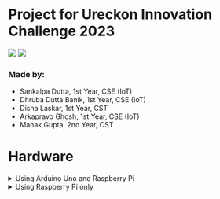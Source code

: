 # Project for Ureckon Innovation Challenge 2023
![](https://img.shields.io/badge/license-MIT-blue)
![](https://img.shields.io/badge/languages-arduino%2C%20python%2C%20sql-blue)
### Made by:
* Sankalpa Dutta, 1st Year, CSE (IoT)
* Dhruba Dutta Banik, 1st Year, CSE (IoT)
* Disha Laskar, 1st Year, CST
* Arkapravo Ghosh, 1st Year, CSE (IoT)
* Mahak Gupta, 2nd Year, CST

# Hardware
<details>
    <summary>Using Arduino Uno and Raspberry Pi</summary>

## Raspberry Pi
Configure the Raspberry Pi to run [this file](src/server/main.py) on boot. This file will capture data from Serial
Monitor and store it in a MariaDB Database.
## Arduino Uno
Upload the [Source Code](src/arduino/main) to Arduino Uno Board, then create the circuit as shown below:

![](src/arduino/circuit_diagram.png)
This circuit will read the data from the IR sensors and send it to the Raspberry Pi via Serial Monitor.

</details>

<details>
    <summary>Using Raspberry Pi only</summary>

## Raspberry Pi
Configure the Raspberry Pi to run [this file](src/alternate/main.py) on boot. This file will capture data from the
IR sensors via GPIO Pins and store it in a MariaDB Database.

</details>
